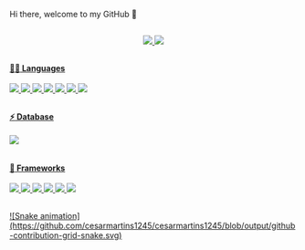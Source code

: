 Hi there, welcome to my GitHub 👋

##


<div align="center">
  <a href="https://github.com/cesarmartins1245">
  <img height="180em" src="https://github-readme-stats.vercel.app/api?username=cesarmartins1245&show_icons=true&theme=dark&include_all_commits=true&count_private=true"/>
  <img height="180em" src="https://github-readme-stats.vercel.app/api/top-langs/?username=cesarmartins1245&layout=compact&langs_count=7&theme=dark"/>
</div>

##

  
#### :woman_technologist: Languages
  
<div>
  <img src="https://img.shields.io/badge/HTML5-E34F26?style=for-the-badge&logo=html5&logoColor=white" /> 
  <img src="https://img.shields.io/badge/CSS3-1572B6?style=for-the-badge&logo=css3&logoColor=white" /> 
  <img src="https://img.shields.io/badge/JavaScript-F7DF1E?style=for-the-badge&logo=javascript&logoColor=black" /> 
  <img src="https://img.shields.io/badge/Dart-0175C2?style=for-the-badge&logo=dart&logoColor=white" /> 
  <img src="https://img.shields.io/badge/Python-3776AB?style=for-the-badge&logo=python&logoColor=white" />
  <img src="https://img.shields.io/badge/C-00599C?style=for-the-badge&logo=c&logoColor=white" /> 
  <img src="https://img.shields.io/badge/Java-ED8B00?style=for-the-badge&logo=java&logoColor=white"/>
</div>
  
##

#### :zap: Database 
<div>
  <img src="https://img.shields.io/badge/MySQL-00000F?style=for-the-badge&logo=mysql&logoColor=white" />
</div>
  
##

#### :iphone: Frameworks
<div>
  <img src="https://img.shields.io/badge/Flutter-02569B?style=for-the-badge&logo=flutter&logoColor=white" />
  <img src="https://img.shields.io/badge/Node.js-43853D?style=for-the-badge&logo=node.js&logoColor=white" /> 
  <img src="https://img.shields.io/badge/npm-CB3837?style=for-the-badge&logo=npm&logoColor=white" />
  <img src="https://img.shields.io/badge/React-20232A?style=for-the-badge&logo=react&logoColor=61DAFB" />
  <img src="https://img.shields.io/badge/Git-F05032?style=for-the-badge&logo=git&logoColor=white" /> 
  <img src="https://img.shields.io/badge/React_Native-20232A?style=for-the-badge&logo=react&logoColor=61DAFB"  />
</div>
  
##
  
<div>
  ![Snake animation](https://github.com/cesarmartins1245/cesarmartins1245/blob/output/github-contribution-grid-snake.svg)
</div>
  
